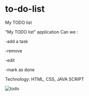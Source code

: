 # to-do-list
My TODO list

"My TODO list" application
Can we :

-add a task

-remove

-edit

-mark as done

Technology: HTML, CSS, JAVA SCRIPT


![todo](https://user-images.githubusercontent.com/59742201/104838623-70882a80-58bc-11eb-8dde-2fc36e954c75.png)
